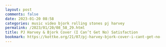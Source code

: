 ```yaml
---
layout: post
comments: false
date: 2023-01-20 08:58
categories: music video bjork rolling stones pj harvey
permalink: /2023/01/20/08_58_29.html
title: PJ Harvey & Bjork Cover (I Can’t Get No) Satisfaction
bookmark: https://kottke.org/21/07/pj-harvey-bjork-cover-i-cant-get-no-satisfaction
---
```

